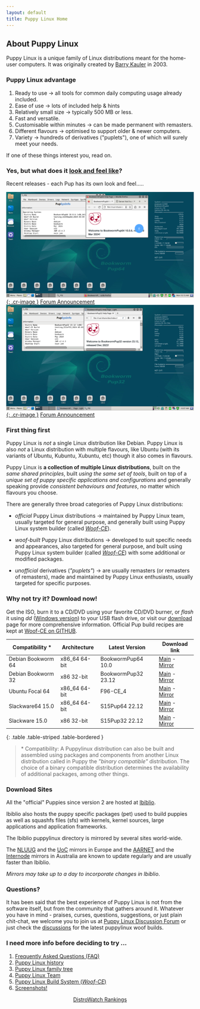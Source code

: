 ```yaml
---
layout: default
title: Puppy Linux Home
---
```

## About Puppy Linux

Puppy Linux is a unique family of Linux distributions meant for the home-user computers. It was originally created by 
[Barry Kauler](http://bkhome.org/news) in 2003.

### Puppy Linux advantage

 1. Ready to use → all tools for common daily computing usage already included.
 2. Ease of use → lots of included help & hints
 3. Relatively small size → typically 500 MB or less.
 4. Fast and versatile.
 5. Customisable within minutes → can be made permanent with remasters.
 6. Different flavours → optimised to support older & newer computers.
 7. Variety → hundreds of derivatives ("puplets"), one of which will surely meet your needs.

If one of these things interest you, read on.

### Yes, but what does it [look and feel like](screenshots.html "Screenshot Page")?

Recent releases - each Pup has its own look and feel.....

[![Screenshot of BookwormPup64-10.0](screenshots/BWP64.png){: .cr-image }](screenshots.html "Screenshot Page")
[Forum Announcement](https://forum.puppylinux.com/viewtopic.php?t=8690)
[![Screenshot of BookwormPup32-23.12](screenshots/BWP32.png){: .cr-image }](screenshots.html "Screenshot Page")
[Forum Announcement](https://forum.puppylinux.com/viewtopic.php?t=10087)

### First thing first

Puppy Linux is _not_ a single Linux distribution like Debian.
Puppy Linux is also _not_ a Linux distribution with multiple flavours,
like Ubuntu (with its variants of Ubuntu, Kubuntu, Xubuntu, etc)
though it also comes in flavours.

Puppy Linux is **a collection of multiple Linux distributions**, built on
the _same shared principles_, built _using the same set of tools_, built on top 
of a _unique set of puppy specific applications and configurations_ and
generally speaking provide _consistent behaviours and features_, no 
matter which flavours you choose.

There are generally three broad categories of Puppy Linux distributions:

 * _official_ Puppy Linux distributions → maintained by Puppy Linux team,
   usually targeted for general purpose, and generally built using
   Puppy Linux system builder (called [_Woof-CE_][woof-ce]).

 * _woof-built_ Puppy Linux distributions → developed to suit specific needs 
   and appearances, also targeted for general purpose, and built using
   Puppy Linux system builder (called [_Woof-CE_][woof-ce]) with some additional
   or modified packages.

 * _unofficial_ derivatives (_"puplets"_) → are usually remasters 
   (or remasters of remasters), made and maintained by Puppy Linux enthusiasts,
   usually targeted for specific purposes.


<p id="download"/><!--do not edit this line-->

### Why not try it? Download now!

Get the ISO, burn it to a CD/DVD using your favorite CD/DVD burner, 
or _flash_ it using _dd_ ([Windows version](http://www.chrysocome.net/dd))
to your USB flash drive, or visit our [download](https://forum.puppylinux.com/puppy-linux-collection) page
for more comprehensive information. Official Pup build recipes are kept at [Woof-CE on GITHUB](https://github.com/puppylinux-woof-CE/woof-CE/tree/testing/woof-distro).

|Compatibility \*  | Architecture  | Latest Version        | Download link                                           |
|------------------|---------------|-----------------------|---------------------------------------------------------|
|Debian Bookworm 64| x86_64 64-bit | BookwormPup64 10.0    | [Main][bw64] - [Mirror][bw64m] |
|Debian Bookworm 32| x86 32-bit    | BookwormPup32 23.12   | [Main][bw32] - [Mirror][bw32m] |
|Ubuntu Focal 64   | x86_64 64-bit | F96-CE_4              | [Main][f96ce] - [Mirror][f96cem] |
|Slackware64 15.0  | x86_64 64-bit | S15Pup64 22.12        | [Main][sp64] - [Mirror][sp64] |
|Slackware 15.0    | x86 32-bit    | S15Pup32 22.12        | [Main][sp32] - [Mirror][sp32] |
{: .table .table-striped .table-bordered }

[s732]: https://distro.ibiblio.org/puppylinux/puppy-slacko-7.0/32/slacko-7.0.iso
[s732m]: https://mirror.aarnet.edu.au/pub/puppylinux/puppy-slacko-7.0/32/slacko-7.0.iso
[s732c]: https://distro.ibiblio.org/puppylinux/puppy-slacko-7.0/32/slacko-7.0.iso.md5.txt
[s764]: https://distro.ibiblio.org/puppylinux/puppy-slacko-7.0/64/slacko64-7.0.iso
[s764m]: https://mirror.aarnet.edu.au/pub/puppylinux/puppy-slacko-7.0/64/slacko64-7.0.iso
[s764c]: https://distro.ibiblio.org/puppylinux/puppy-slacko-7.0/64/slacko64-7.0.iso.md5.txt
[sp32]: http://distro.ibiblio.org/puppylinux/puppy-s15pup/s15pup32-22.12.htm
[sp32c]: https://sourceforge.net/projects/pb-gh-releases/files/S15Pup32_release/
[sp64]: http://distro.ibiblio.org/puppylinux/puppy-s15pup/s15pup64-22.12.htm
[sp64c]: https://sourceforge.net/projects/pb-gh-releases/files/S15Pup64_release/
[xe32]: https://distro.ibiblio.org/puppylinux/puppy-xenial/32/xenialpup-7.5-uefi.iso
[xe32m]: https://ftp.nluug.nl/ftp/pub/os/Linux/distr/puppylinux/puppy-xenial/32/xenialpup-7.5-uefi.iso
[xe32c]: https://distro.ibiblio.org/puppylinux/puppy-xenial/32/xenialpup-7.5-uefi.iso.md5&sha256.txt
[xe64]: https://distro.ibiblio.org/puppylinux/puppy-xenial/64/xenialpup64-7.5-uefi.iso
[xe64m]: https://ftp.nluug.nl/ftp/pub/os/Linux/distr/puppylinux/puppy-xenial/64/xenialpup64-7.5-uefi.iso
[xe64c]: https://distro.ibiblio.org/puppylinux/puppy-xenial/64/xenialpup64-7.5-uefi.iso.md5&sha256.txt
[bi64]: https://distro.ibiblio.org/puppylinux/puppy-bionic/bionicpup64/bionicpup64-8.0-uefi.iso
[bi64m]: https://ftp.nluug.nl/ftp/pub/os/Linux/distr/puppylinux/puppy-bionic/bionicpup64/bionicpup64-8.0-uefi.iso
[bi64c]: https://distro.ibiblio.org/puppylinux/puppy-bionic/bionicpup64/bionicpup64-8.0-uefi.iso.md5.txt
[bi32]: http://distro.ibiblio.org/puppylinux/puppy-bionic/bionicpup32/
[bi32m]: http://ftp.nluug.nl/ftp/pub/os/Linux/distr/puppylinux/puppy-bionic/bionicpup32/
[bi32c]: http://distro.ibiblio.org/puppylinux/puppy-bionic/bionicpup32/
[rasp]: https://distro.ibiblio.org/puppylinux/arm/puppy-raspup-8.2.1/raspup-8.2.1-a60dc46d9-2gb-f2fs-swap.img.zip
[raspm]: https://ftp.nluug.nl/ftp/pub/os/Linux/distr/puppylinux/arm/puppy-raspup-8.2.1/raspup-8.2.1-a60dc46d9-2gb-f2fs-swap.img.zip
[raspc]: https://distro.ibiblio.org/puppylinux/arm/puppy-raspup-8.2.1/raspup-8.2.1-a60dc46d9-2gb-f2fs-swap.img.zip.md5.txt
[fo64]: https://distro.ibiblio.org/puppylinux/puppy-fossa/fossapup64-9.5.iso
[fo64m]: https://ftp.nluug.nl/ftp/pub/os/Linux/distr/puppylinux/puppy-fossa/fossapup64-9.5.iso
[fo64c]: https://distro.ibiblio.org/puppylinux/puppy-fossa/fossapup64-9.5.iso.md5.txt
[bw64]: https://distro.ibiblio.org/puppylinux/puppy-bookwormpup/BookwormPup64/BookwormPup64.htm
[bw64m]: http://ftp.nluug.nl/ftp/pub/os/Linux/distr/puppylinux/puppy-bookwormpup/BookwormPup64/BookwormPup64.htm
[bw32]: https://distro.ibiblio.org/puppylinux/puppy-bookwormpup/BookwormPup32/BookwormPup32.htm
[bw32m]: http://ftp.nluug.nl/ftp/pub/os/Linux/distr/puppylinux/puppy-bookwormpup/BookwormPup32/BookwormPup32.htm
[f96ce]: https://rockedge.org/kernels/data/ISO/F96-CE/F96-CE_4.iso
[f96cem]: https://f96.puppylinux.com

> \* Compatibility: A Puppylinux distribution can also be built and assembled using packages
> and components from another Linux distribution called in Puppy the _"binary compatible"_
> distribution. The choice of a binary compatible distribution determines the availability of 
> additional packages, among other things.

### Download Sites

All the "official" Puppies since version 2 are hosted at [Ibiblio](http://distro.ibiblio.org/puppylinux/).

Ibiblio also hosts the puppy specific packages (pet) used to build puppies as 
well as squashfs files (sfs) with kernels, kernel sources, large applications 
and application frameworks.

The Ibiblio puppylinux directory is mirrored by several sites world-wide.

The [NLUUG](https://ftp.nluug.nl/ftp/pub/os/Linux/distr/puppylinux/) and the 
[UoC](http://ftp.cc.uoc.gr/mirrors/linux/puppylinux/) mirrors in Europe and 
the [AARNET](http://mirror.aarnet.edu.au/pub/puppylinux/) and the 
[Internode](http://mirror.internode.on.net/pub/puppylinux/) mirrors in 
Australia are known to update regularly and are usually faster than Ibiblio.

_Mirrors may take up to a day to incorporate changes in Ibiblio_.

### Questions?

It has been said that the best experience of Puppy Linux is not from 
the software itself, but from the community that gathers around it.
Whatever you have in mind - praises, curses, questions, suggestions,
or just plain chit-chat, we welcome you to join us at 
[Puppy Linux Discussion Forum](https://forum.puppylinux.com) or just check 
the [discussions][download] for the latest puppylinux woof builds.


### I need more info before deciding to try ...

 1. [Frequently Asked Questions (FAQ)][faq]
 1. [Puppy Linux history][history]
 2. [Puppy Linux family tree][family-tree]
 3. [Puppy Linux Team][team]
 4. [Puppy Linux Build System (_Woof-CE_)][woof-ce]
 5. [Screenshots!][screen]

[faq]: faq.html
[woof-ce]: woof-ce.html
[history]: history.html
[team]: team.html
[family-tree]: family-tree.html
[screen]: screenshots.html
[download]: download.html



<p align="center">
 <a href="https://distrowatch.com/table.php?distribution=puppy">DistroWatch Rankings</a>
</p>
